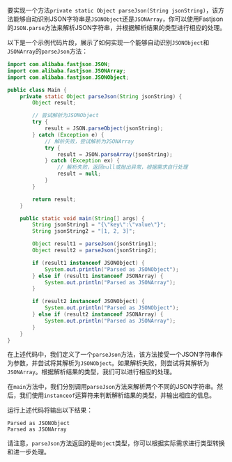 要实现一个方法`private static Object parseJson(String jsonString)`，该方法能够自动识别JSON字符串是`JSONObject`还是`JSONArray`，你可以使用Fastjson的`JSON.parse`方法来解析JSON字符串，并根据解析结果的类型进行相应的处理。

以下是一个示例代码片段，展示了如何实现一个能够自动识别`JSONObject`和`JSONArray`的`parseJson`方法：

```java
import com.alibaba.fastjson.JSON;
import com.alibaba.fastjson.JSONArray;
import com.alibaba.fastjson.JSONObject;

public class Main {
    private static Object parseJson(String jsonString) {
        Object result;

        // 尝试解析为JSONObject
        try {
            result = JSON.parseObject(jsonString);
        } catch (Exception e) {
            // 解析失败，尝试解析为JSONArray
            try {
                result = JSON.parseArray(jsonString);
            } catch (Exception ex) {
                // 解析失败，返回null或抛出异常，根据需求自行处理
                result = null;
            }
        }

        return result;
    }

    public static void main(String[] args) {
        String jsonString1 = "{\"key\":\"value\"}";
        String jsonString2 = "[1, 2, 3]";

        Object result1 = parseJson(jsonString1);
        Object result2 = parseJson(jsonString2);

        if (result1 instanceof JSONObject) {
            System.out.println("Parsed as JSONObject");
        } else if (result1 instanceof JSONArray) {
            System.out.println("Parsed as JSONArray");
        }

        if (result2 instanceof JSONObject) {
            System.out.println("Parsed as JSONObject");
        } else if (result2 instanceof JSONArray) {
            System.out.println("Parsed as JSONArray");
        }
    }
}
```

在上述代码中，我们定义了一个`parseJson`方法，该方法接受一个JSON字符串作为参数，并尝试将其解析为`JSONObject`。如果解析失败，则尝试将其解析为`JSONArray`。根据解析结果的类型，我们可以进行相应的处理。

在`main`方法中，我们分别调用`parseJson`方法来解析两个不同的JSON字符串。然后，我们使用`instanceof`运算符来判断解析结果的类型，并输出相应的信息。

运行上述代码将输出以下结果：

```
Parsed as JSONObject
Parsed as JSONArray
```

请注意，`parseJson`方法返回的是`Object`类型，你可以根据实际需求进行类型转换和进一步处理。